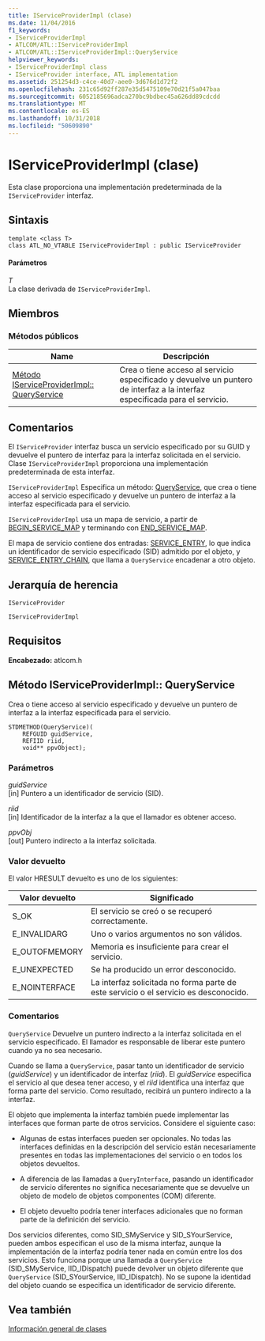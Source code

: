 ```yaml
---
title: IServiceProviderImpl (clase)
ms.date: 11/04/2016
f1_keywords:
- IServiceProviderImpl
- ATLCOM/ATL::IServiceProviderImpl
- ATLCOM/ATL::IServiceProviderImpl::QueryService
helpviewer_keywords:
- IServiceProviderImpl class
- IServiceProvider interface, ATL implementation
ms.assetid: 251254d3-c4ce-40d7-aee0-3d676d1d72f2
ms.openlocfilehash: 231c65d92ff287e35d5475109e70d21f5a047baa
ms.sourcegitcommit: 6052185696adca270bc9bdbec45a626dd89cdcdd
ms.translationtype: MT
ms.contentlocale: es-ES
ms.lasthandoff: 10/31/2018
ms.locfileid: "50609890"
---
```

# <a name="iserviceproviderimpl-class"></a>IServiceProviderImpl (clase)

Esta clase proporciona una implementación predeterminada de la `IServiceProvider` interfaz.

## <a name="syntax"></a>Sintaxis

```
template <class T>
class ATL_NO_VTABLE IServiceProviderImpl : public IServiceProvider
```

#### <a name="parameters"></a>Parámetros

*T*<br/>
La clase derivada de `IServiceProviderImpl`.

## <a name="members"></a>Miembros

### <a name="public-methods"></a>Métodos públicos

|Name|Descripción|
|----------|-----------------|
|[Método IServiceProviderImpl:: QueryService](#queryservice)|Crea o tiene acceso al servicio especificado y devuelve un puntero de interfaz a la interfaz especificada para el servicio.|

## <a name="remarks"></a>Comentarios

El `IServiceProvider` interfaz busca un servicio especificado por su GUID y devuelve el puntero de interfaz para la interfaz solicitada en el servicio. Clase `IServiceProviderImpl` proporciona una implementación predeterminada de esta interfaz.

`IServiceProviderImpl` Especifica un método: [QueryService](#queryservice), que crea o tiene acceso al servicio especificado y devuelve un puntero de interfaz a la interfaz especificada para el servicio.

`IServiceProviderImpl` usa un mapa de servicio, a partir de [BEGIN_SERVICE_MAP](service-map-macros.md#begin_service_map) y terminando con [END_SERVICE_MAP](service-map-macros.md#end_service_map).

El mapa de servicio contiene dos entradas: [SERVICE_ENTRY](service-map-macros.md#service_entry), lo que indica un identificador de servicio especificado (SID) admitido por el objeto, y [SERVICE_ENTRY_CHAIN](service-map-macros.md#service_entry_chain), que llama a `QueryService` encadenar a otro objeto.

## <a name="inheritance-hierarchy"></a>Jerarquía de herencia

`IServiceProvider`

`IServiceProviderImpl`

## <a name="requirements"></a>Requisitos

**Encabezado:** atlcom.h

##  <a name="queryservice"></a>  Método IServiceProviderImpl:: QueryService

Crea o tiene acceso al servicio especificado y devuelve un puntero de interfaz a la interfaz especificada para el servicio.

```
STDMETHOD(QueryService)(
    REFGUID guidService,
    REFIID riid,
    void** ppvObject);
```

### <a name="parameters"></a>Parámetros

*guidService*<br/>
[in] Puntero a un identificador de servicio (SID).

*riid*<br/>
[in] Identificador de la interfaz a la que el llamador es obtener acceso.

*ppvObj*<br/>
[out] Puntero indirecto a la interfaz solicitada.

### <a name="return-value"></a>Valor devuelto

El valor HRESULT devuelto es uno de los siguientes:

|Valor devuelto|Significado|
|------------------|-------------|
|S_OK|El servicio se creó o se recuperó correctamente.|
|E_INVALIDARG|Uno o varios argumentos no son válidos.|
|E_OUTOFMEMORY|Memoria es insuficiente para crear el servicio.|
|E_UNEXPECTED|Se ha producido un error desconocido.|
|E_NOINTERFACE|La interfaz solicitada no forma parte de este servicio o el servicio es desconocido.|

### <a name="remarks"></a>Comentarios

`QueryService` Devuelve un puntero indirecto a la interfaz solicitada en el servicio especificado. El llamador es responsable de liberar este puntero cuando ya no sea necesario.

Cuando se llama a `QueryService`, pasar tanto un identificador de servicio (*guidService*) y un identificador de interfaz (*riid*). El *guidService* especifica el servicio al que desea tener acceso, y el *riid* identifica una interfaz que forma parte del servicio. Como resultado, recibirá un puntero indirecto a la interfaz.

El objeto que implementa la interfaz también puede implementar las interfaces que forman parte de otros servicios. Considere el siguiente caso:

- Algunas de estas interfaces pueden ser opcionales. No todas las interfaces definidas en la descripción del servicio están necesariamente presentes en todas las implementaciones del servicio o en todos los objetos devueltos.

- A diferencia de las llamadas a `QueryInterface`, pasando un identificador de servicio diferentes no significa necesariamente que se devuelve un objeto de modelo de objetos componentes (COM) diferente.

- El objeto devuelto podría tener interfaces adicionales que no forman parte de la definición del servicio.

Dos servicios diferentes, como SID_SMyService y SID_SYourService, pueden ambos especifican el uso de la misma interfaz, aunque la implementación de la interfaz podría tener nada en común entre los dos servicios. Esto funciona porque una llamada a `QueryService` (SID_SMyService, IID_IDispatch) puede devolver un objeto diferente que `QueryService` (SID_SYourService, IID_IDispatch). No se supone la identidad del objeto cuando se especifica un identificador de servicio diferente.

## <a name="see-also"></a>Vea también

[Información general de clases](../../atl/atl-class-overview.md)
